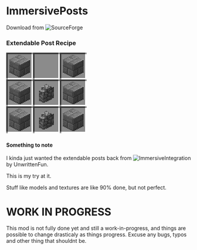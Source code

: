 # ImmersivePosts
Download from ![SourceForge](https://minecraft.curseforge.com/projects/immersiveposts)

### Extendable Post Recipe
![Recipe](/imgs/base_recipe.png)

#### Something to note
I kinda just wanted the extendable posts back from ![ImmersiveIntegration](https://github.com/UnwrittenFun/ImmersiveIntegration) by UnwrittenFun.

This is my try at it.

Stuff like models and textures are like 90% done, but not perfect.

# WORK IN PROGRESS
This mod is not fully done yet and still a work-in-progress, and things are possible to change drasticaly as things progress.
Excuse any bugs, typos and other thing that shouldnt be.
